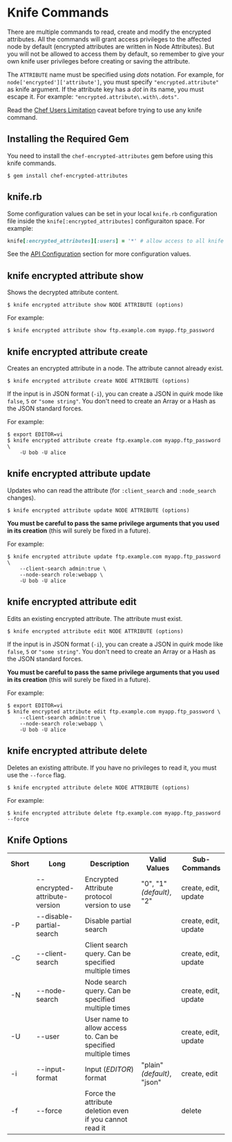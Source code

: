 # Knife Commands

There are multiple commands to read, create and modify the encrypted attributes. All the commands will grant access privileges to the affected node by default (encrypted attributes are written in Node Attributes). But you will not be allowed to access them by default, so remember to give your own knife user privileges before creating or saving the attribute.

The `ATTRIBUTE` name must be specified using *dots* notation. For example, for `node['encrypted']['attribute']`, you must specify `"encrypted.attribute"` as knife argument. If the attribute key has a *dot* in its name, you must escape it. For example: `"encrypted.attribute\.with\.dots"`.

Read the [Chef Users Limitation](http://zuazo.github.io/chef-encrypted-attributes/#chef-user-keys-access-limitation) caveat before trying to use any knife command.

## Installing the Required Gem

You need to install the `chef-encrypted-attributes` gem before using this knife commands.

    $ gem install chef-encrypted-attributes

## knife.rb

Some configuration values can be set in your local `knife.rb` configuration file inside the `knife[:encrypted_attributes]` configuraiton space. For example:

```ruby
knife[:encrypted_attributes][:users] = '*' # allow access to all knife users
```

See the [API Configuration](http://www.rubydoc.info/gems/chef-encrypted-attributes/Chef/EncryptedAttribute/API.html#Configuration) section for more configuration values.

## knife encrypted attribute show

Shows the decrypted attribute content.

    $ knife encrypted attribute show NODE ATTRIBUTE (options)

For example:

    $ knife encrypted attribute show ftp.example.com myapp.ftp_password

## knife encrypted attribute create

Creates an encrypted attribute in a node. The attribute cannot already exist.

    $ knife encrypted attribute create NODE ATTRIBUTE (options)

If the input is in JSON format (`-i`), you can create a JSON in *quirk* mode like `false`, `5` or `"some string"`. You don't need to create an Array or a Hash as the JSON standard forces.

For example:

    $ export EDITOR=vi
    $ knife encrypted attribute create ftp.example.com myapp.ftp_password \
        -U bob -U alice

## knife encrypted attribute update

Updates who can read the attribute (for `:client_search` and `:node_search` changes).

    $ knife encrypted attribute update NODE ATTRIBUTE (options)

**You must be careful to pass the same privilege arguments that you used in its creation** (this will surely be fixed in a future).

For example:

    $ knife encrypted attribute update ftp.example.com myapp.ftp_password \
        --client-search admin:true \
        --node-search role:webapp \
        -U bob -U alice

## knife encrypted attribute edit

Edits an existing encrypted attribute. The attribute must exist.

    $ knife encrypted attribute edit NODE ATTRIBUTE (options)

If the input is in JSON format (`-i`), you can create a JSON in *quirk* mode like `false`, `5` or `"some string"`. You don't need to create an Array or a Hash as the JSON standard forces.

**You must be careful to pass the same privilege arguments that you used in its creation** (this will surely be fixed in a future).

For example:

    $ export EDITOR=vi
    $ knife encrypted attribute edit ftp.example.com myapp.ftp_password \
        --client-search admin:true \
        --node-search role:webapp \
        -U bob -U alice

## knife encrypted attribute delete

Deletes an existing attribute. If you have no privileges to read it, you must use the `--force` flag.

    $ knife encrypted attribute delete NODE ATTRIBUTE (options)

For example:

    $ knife encrypted attribute delete ftp.example.com myapp.ftp_password --force

## Knife Options

<table>
  <tr>
    <th>Short</th>
    <th>Long</th>
    <th>Description</th>
    <th>Valid Values</th>
    <th>Sub-Commands</th>
  </tr>
  <tr>
    <td>&nbsp;</td>
    <td>--encrypted-attribute-version</td>
    <td>Encrypted Attribute protocol version to use</td>
    <td>"0", "1" <em>(default)</em>, "2"</td>
    <td>create, edit, update</td>
  </tr>
  <tr>
    <td>-P</td>
    <td>--disable-partial-search</td>
    <td>Disable partial search</td>
    <td>&nbsp;</td>
    <td>create, edit, update</td>
  </tr>
  <tr>
    <td>-C</td>
    <td>--client-search</td>
    <td>Client search query. Can be specified multiple times</td>
    <td>&nbsp;</td>
    <td>create, edit, update</td>
  </tr>
  <tr>
    <td>-N</td>
    <td>--node-search</td>
    <td>Node search query. Can be specified multiple times</td>
    <td>&nbsp;</td>
    <td>create, edit, update</td>
  </tr>
  <tr>
    <td>-U</td>
    <td>--user</td>
    <td>User name to allow access to. Can be specified multiple times</td>
    <td>&nbsp;</td>
    <td>create, edit, update</td>
  </tr>
  <tr>
    <td>-i</td>
    <td>--input-format</td>
    <td>Input (<em>EDITOR</em>) format</td>
    <td>"plain" <em>(default)</em>, "json"</td>
    <td>create, edit</td>
  </tr>
  <tr>
    <td>-f</td>
    <td>--force</td>
    <td>Force the attribute deletion even if you cannot read it</td>
    <td>&nbsp;</td>
    <td>delete</td>
  </tr>
</table>
